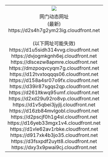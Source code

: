 ﻿<table>
  <tr></tr>
  <tr><td colspan=2 align=center><img src="https://d2s4h7g2ym23ig.cloudfront.net/Up/oGate.jpg" /></td></tr>
  <tr><td colspan=2 align=center>网门动态网址<br/>(最新)
<br>https://d2s4h7g2ym23ig.cloudfront.net
<br/><br/>(以下网址可能失效)
<br>https://d1u5sidh314vvg.cloudfront.net
<br>https://dvjogmkgnh6ej.cloudfront.net
<br>https://dlscezw8apmre.cloudfront.net
<br>https://dmzpoqvcyqm7g.cloudfront.net
<br>https://d12tvxtoqqqs06.cloudfront.net
<br>https://d158a4sr07o9fx.cloudfront.net
<br>https://d39ir87sgqs2qp.cloudfront.net
<br>https://d261ltkwq95umf.cloudfront.net
<br>https://d2xd29u92ro8vp.cloudfront.net
<br>https://d1v5qbei3jyjlj.cloudfront.net
<br>https://d16zb84mvlgobl.cloudfront.net
<br>https://d2pscjf0h1g4sl.cloudfront.net
<br>https://d16yeb33mgx1v4.cloudfront.net
<br>https://d1vle62av1rbke.cloudfront.net
<br>https://d917xk4b3jo35.cloudfront.net
<br>https://d3fsxpdf2uytt8.cloudfront.net
<br>https://dxy3x9pwai9cj.cloudfront.net
    </td>
  </tr>
</table>
